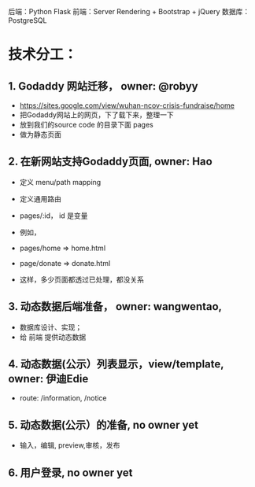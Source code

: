 



后端：Python Flask
前端：Server Rendering + Bootstrap + jQuery
数据库：PostgreSQL

# 技术分工：
## 1. Godaddy 网站迁移， owner: @robyy
- https://sites.google.com/view/wuhan-ncov-crisis-fundraise/home
- 把Godaddy网站上的网页，下了载下来，整理一下
- 放到我们的source code 的目录下面 pages
- 做为静态页面
## 2. 在新网站支持Godaddy页面, owner: Hao
- 定义 menu/path mapping
- 定义通用路由
- pages/:id， id 是变量

- 例如，
- pages/home => home.html
- page/donate => donate.html

- 这样，多少页面都透过已处理，都没关系

## 3. 动态数据后端准备， owner: wangwentao,
- 数据库设计、实现；
- 给 前端 提供动态数据

## 4. 动态数据(公示）列表显示，view/template, owner: 伊迪Edie
- route: /information, /notice

## 5. 动态数据(公示）的准备, no owner yet
- 输入，编辑, preview,审核，发布

## 6. 用户登录, no owner yet

